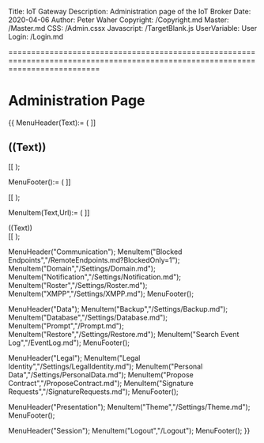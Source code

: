 ﻿Title: IoT Gateway
Description: Administration page of the IoT Broker
Date: 2020-04-06
Author: Peter Waher
Copyright: /Copyright.md
Master: /Master.md
CSS: /Admin.cssx
Javascript: /TargetBlank.js
UserVariable: User
Login: /Login.md

================================================================================================================================

Administration Page
=======================

{{
MenuHeader(Text):=
(
	]]<h2 class="menuHeader">((Text))</h2>
<div class="menuItems"/>
[[
);

MenuFooter():=
(
	]]</div>
[[
);

MenuItem(Text,Url):=
(
	]]<div class="menuItem" onclick="OpenPage('((Url))')"><div class="menuItemContent">((Text))</div></div>
[[
);

MenuHeader("Communication");
MenuItem("Blocked Endpoints","/RemoteEndpoints.md?BlockedOnly=1");
MenuItem("Domain","/Settings/Domain.md");
MenuItem("Notification","/Settings/Notification.md");
MenuItem("Roster","/Settings/Roster.md");
MenuItem("XMPP","/Settings/XMPP.md");
MenuFooter();

MenuHeader("Data");
MenuItem("Backup","/Settings/Backup.md");
MenuItem("Database","/Settings/Database.md");
MenuItem("Prompt","/Prompt.md");
MenuItem("Restore","/Settings/Restore.md");
MenuItem("Search Event Log","/EventLog.md");
MenuFooter();

MenuHeader("Legal");
MenuItem("Legal Identity","/Settings/LegalIdentity.md");
MenuItem("Personal Data","/Settings/PersonalData.md");
MenuItem("Propose Contract","/ProposeContract.md");
MenuItem("Signature Requests","/SignatureRequests.md");
MenuFooter();

MenuHeader("Presentation");
MenuItem("Theme","/Settings/Theme.md");
MenuFooter();

MenuHeader("Session");
MenuItem("Logout","/Logout");
MenuFooter();
}}